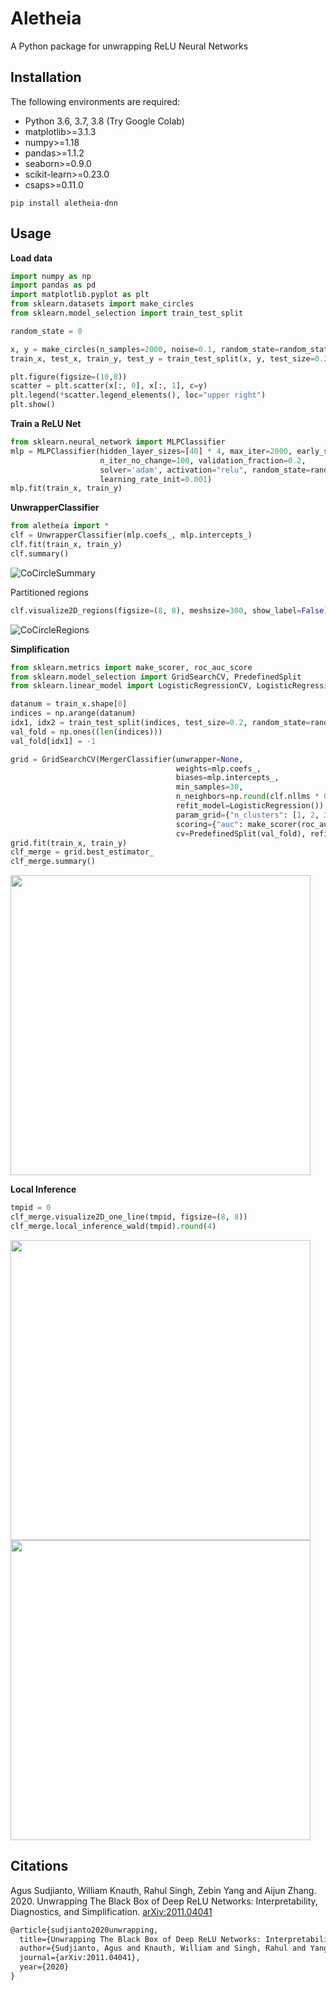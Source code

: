 # Aletheia 
A Python package for unwrapping ReLU Neural Networks

## Installation 

The following environments are required:

- Python 3.6, 3.7, 3.8 (Try Google Colab)
- matplotlib>=3.1.3
- numpy>=1.18
- pandas>=1.1.2
- seaborn>=0.9.0
- scikit-learn>=0.23.0
- csaps>=0.11.0

```shell
pip install aletheia-dnn
```

## Usage

**Load data** 
```python
import numpy as np 
import pandas as pd 
import matplotlib.pyplot as plt
from sklearn.datasets import make_circles
from sklearn.model_selection import train_test_split

random_state = 0

x, y = make_circles(n_samples=2000, noise=0.1, random_state=random_state)
train_x, test_x, train_y, test_y = train_test_split(x, y, test_size=0.2, random_state=random_state)

plt.figure(figsize=(10,8))
scatter = plt.scatter(x[:, 0], x[:, 1], c=y)
plt.legend(*scatter.legend_elements(), loc="upper right")
plt.show()
```

**Train a ReLU Net**
```python
from sklearn.neural_network import MLPClassifier
mlp = MLPClassifier(hidden_layer_sizes=[40] * 4, max_iter=2000, early_stopping=True, 
                    n_iter_no_change=100, validation_fraction=0.2,
                    solver='adam', activation="relu", random_state=random_state, 
                    learning_rate_init=0.001)
mlp.fit(train_x, train_y)
```

**UnwrapperClassifier**
```python
from aletheia import *
clf = UnwrapperClassifier(mlp.coefs_, mlp.intercepts_)
clf.fit(train_x, train_y)
clf.summary()
```

![CoCircleSummary](https://github.com/SelfExplainML/Aletheia/blob/master/examples/results/CoCircle_SummaryTable.png)

Partitioned regions
```python 
clf.visualize2D_regions(figsize=(8, 8), meshsize=300, show_label=False)
```
![CoCircleRegions](https://github.com/SelfExplainML/Aletheia/blob/master/examples/results/CoCircle_Regions.png)

**Simplification**
```python 
from sklearn.metrics import make_scorer, roc_auc_score
from sklearn.model_selection import GridSearchCV, PredefinedSplit
from sklearn.linear_model import LogisticRegressionCV, LogisticRegression

datanum = train_x.shape[0]
indices = np.arange(datanum)
idx1, idx2 = train_test_split(indices, test_size=0.2, random_state=random_state)
val_fold = np.ones((len(indices)))
val_fold[idx1] = -1

grid = GridSearchCV(MergerClassifier(unwrapper=None, 
                                     weights=mlp.coefs_, 
                                     biases=mlp.intercepts_,
                                     min_samples=30,
                                     n_neighbors=np.round(clf.nllms * 0.01).astype(int),
                                     refit_model=LogisticRegression()),
                                     param_grid={"n_clusters": [1, 2, 3, 4, 5, 6, 7, 8, 9, 10, 15, 20]},
                                     scoring={"auc": make_scorer(roc_auc_score, needs_proba=True)},
                                     cv=PredefinedSplit(val_fold), refit="auc", n_jobs=10, error_score=np.nan)
grid.fit(train_x, train_y)
clf_merge = grid.best_estimator_
clf_merge.summary()
```
<img src="https://github.com/SelfExplainML/Aletheia/blob/master/examples/results/CoCircle_MergeSummaryTable.png" width="480">

**Local Inference**
```python 
tmpid = 0
clf_merge.visualize2D_one_line(tmpid, figsize=(8, 8))
clf_merge.local_inference_wald(tmpid).round(4)
```
<img src="https://github.com/SelfExplainML/Aletheia/blob/master/examples/results/CoCircle_Local.png" width="480">
<img src="https://github.com/SelfExplainML/Aletheia/blob/master/examples/results/CoCircle_Inference.png" width="480">

## Citations
Agus Sudjianto, William Knauth, Rahul Singh, Zebin Yang and Aijun Zhang. 2020. Unwrapping The Black Box of Deep ReLU Networks: Interpretability, Diagnostics, and Simplification. [arXiv:2011.04041](https://arxiv.org/abs/2011.04041)

```latex
@article{sudjianto2020unwrapping,
  title={Unwrapping The Black Box of Deep ReLU Networks: Interpretability, Diagnostics, and Simplification},
  author={Sudjianto, Agus and Knauth, William and Singh, Rahul and Yang, Zebin and Zhang, Aijun},
  journal={arXiv:2011.04041},
  year={2020}
}
```
